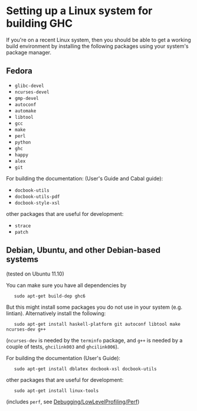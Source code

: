 


# Setting up a Linux system for building GHC



If you're on a recent Linux system, then you should be able to get a working build environment by installing the following packages using your system's package manager.


## Fedora


- `glibc-devel`
- `ncurses-devel`
- `gmp-devel`
- `autoconf`
- `automake`
- `libtool`
- `gcc`
- `make`
- `perl`
- `python`
- `ghc`
- `happy`
- `alex`
- `git`


For building the documentation: (User's Guide and Cabal guide):


- `docbook-utils`
- `docbook-utils-pdf`
- `docbook-style-xsl`


other packages that are useful for development:


- `strace`
- `patch`

## Debian, Ubuntu, and other Debian-based systems



(tested on Ubuntu 11.10)



You can make sure you have all dependencies by


```wiki
   sudo apt-get build-dep ghc6
```


But this might install some packages you do not use in your system (e.g. lintian).  Alternatively install the following:


```wiki
   sudo apt-get install haskell-platform git autoconf libtool make ncurses-dev g++
```


(`ncurses-dev` is needed by the `terminfo` package, and `g++` is needed by a couple of tests, `ghcilink003` and `ghcilink006`).



For building the documentation (User's Guide):


```wiki
   sudo apt-get install dblatex docbook-xsl docbook-utils
```


other packages that are useful for development:


```wiki
   sudo apt-get install linux-tools
```


(includes `perf`, see [Debugging/LowLevelProfiling/Perf](debugging/low-level-profiling/perf))


